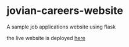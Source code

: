# jovian-careers-website
A sample job applications website using flask

the live website is deployed [here](https://jovian-careers-website-7rrp.onrender.com/)
